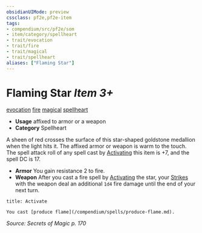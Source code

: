 ```yaml
---
obsidianUIMode: preview
cssclass: pf2e,pf2e-item
tags:
- compendium/src/pf2e/som
- item/category/spellheart
- trait/evocation
- trait/fire
- trait/magical
- trait/spellheart
aliases: ["Flaming Star"]
---
```

# Flaming Star *Item 3+*  
[evocation](/rules/traits/evocation.md)  [fire](/rules/traits/fire.md)  [magical](/rules/traits/magical.md)  [spellheart](/rules/traits/spellheart-som.md)  

- **Usage** affixed to armor or a weapon
- **Category** Spellheart

A sheen of red crosses the surface of this star-shaped goldstone medallion when the light hits it. The affixed armor or weapon is warm to the touch. The spell attack roll of any spell cast by [Activating](/rules/actions/activate-an-item.md) this item is +7, and the spell DC is 17.

- **Armor** You gain resistance 2 to fire.
- **Weapon** After you cast a fire spell by [Activating](/rules/actions/activate-an-item.md) the star, your [Strikes](/rules/actions/strike.md) with the weapon deal an additional `1d4` fire damage until the end of your next turn.

```ad-embed-ability
title: Activate

You cast [produce flame](/compendium/spells/produce-flame.md).
```

*Source: Secrets of Magic p. 170*